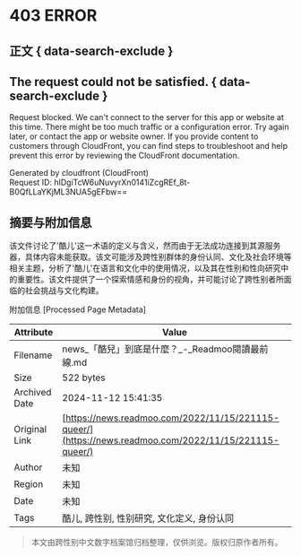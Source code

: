 # 403 ERROR

## 正文 { data-search-exclude }


## The request could not be satisfied. { data-search-exclude }

Request blocked. We can't connect to the server for this app or website at this time. There might be too much traffic or a configuration error. Try again later, or contact the app or website owner. If you provide content to customers through CloudFront, you can find steps to troubleshoot and help prevent this error by reviewing the CloudFront documentation.

Generated by cloudfront (CloudFront)  
Request ID: hIDgiTcW6uNuvyrXn0141iZcgREf\_8t-B0QfLLaYKjML3NUA5gEFbw==

## 摘要与附加信息

<!-- tcd_abstract -->
该文件讨论了'酷儿'这一术语的定义与含义，然而由于无法成功连接到其源服务器，具体内容未能获取。该文可能涉及跨性别群体的身份认同、文化及社会环境等相关主题，分析了'酷儿'在语言和文化中的使用情况，以及其在性别和性向研究中的重要性。该文件提供了一个探索情感和身份的视角，并可能讨论了跨性别者所面临的社会挑战与文化构建。
<!-- tcd_abstract_end -->

附加信息 [Processed Page Metadata]

| Attribute       | Value                                  |
|-----------------|----------------------------------------|
| Filename        | news_「酷兒」到底是什麼？_-_Readmoo閱讀最前線.md                             |
| Size            | 522 bytes                           |
| Archived Date   | 2024-11-12 15:41:35                             |
| Original Link   | [https://news.readmoo.com/2022/11/15/221115-queer/](https://news.readmoo.com/2022/11/15/221115-queer/)                       |
| Author          | 未知                               |
| Region          | 未知                               |
| Date            | 未知                                 |
| Tags            | 酷儿, 跨性别, 性别研究, 文化定义, 身份认同                                 |
>
> 本文由跨性别中文数字档案馆归档整理，仅供浏览。版权归原作者所有。
>